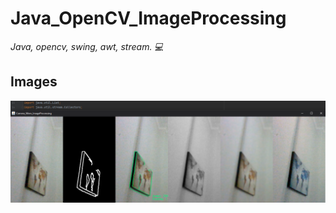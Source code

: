 # Java_OpenCV_ImageProcessing
<p> <em> Java, opencv, swing, awt, stream. 💻 </em> </p>

## Images
![](/img/ajajajaj.PNG)
